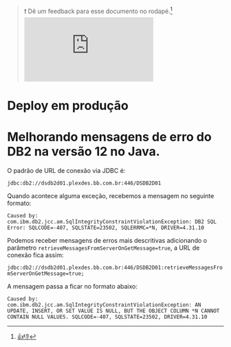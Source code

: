 > :exclamation: Dê um feedback para esse documento no rodapé.[^1]
![](https://eni.bb.com.br/eni1/matomo.php?idsite=469&amp;rec=1&amp;url=https://fontes.intranet.bb.com.br/dev/publico/roteiros/-/blob/master/desenvolvendo-solucao-para-nuvem/banco-de-dados/db2/melhorando-mensagens-de-erro-db2-no-java.md&amp;action_name=desenvolvendo-solucao-para-nuvem/banco-de-dados/db2/melhorando-mensagens-de-erro-db2-no-java.md)
# Deploy em produção

# Melhorando mensagens de erro do DB2 na versão 12 no Java.

O padrão de URL de conexão via JDBC é:

`jdbc:db2://dsdb2d01.plexdes.bb.com.br:446/DSDB2D01`

Quando acontece alguma exceção, recebemos a mensagem no seguinte formato:

```
Caused by: com.ibm.db2.jcc.am.SqlIntegrityConstraintViolationException: DB2 SQL Error: SQLCODE=-407, SQLSTATE=23502, SQLERRMC=*N, DRIVER=4.31.10
```

Podemos receber mensagens de erros mais descritivas adicionando o parâmetro `retrieveMessagesFromServerOnGetMessage=true`, a URL de conexão fica assim:

`jdbc:db2://dsdb2d01.plexdes.bb.com.br:446/DSDB2D01:retrieveMessagesFromServerOnGetMessage=true;`

A mensagem passa a ficar no formato abaixo:

```
Caused by: com.ibm.db2.jcc.am.SqlIntegrityConstraintViolationException: AN UPDATE, INSERT, OR SET VALUE IS NULL, BUT THE OBJECT COLUMN *N CANNOT CONTAIN NULL VALUES. SQLCODE=-407, SQLSTATE=23502, DRIVER=4.31.10
```

[^1]: [👍👎](http://feedback.dev.intranet.bb.com.br/?origem=roteiros&url_origem=fontes.intranet.bb.com.br/dev/publico/roteiros/-/blob/master/desenvolvendo-solucao-para-nuvem/banco-de-dados/db2/melhorando-mensagens-de-erro-db2-no-java.md&internalidade=desenvolvendo-solucao-para-nuvem/banco-de-dados/db2/melhorando-mensagens-de-erro-db2-no-java)
